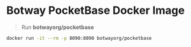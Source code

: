 # Botway PocketBase Docker Image

> Run **botwayorg/pocketbase**

```bash
docker run -it --rm -p 8090:8090 botwayorg/pocketbase
```
